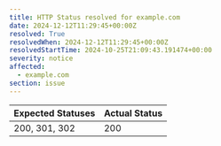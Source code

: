 ```yaml
---
title: HTTP Status resolved for example.com
date: 2024-12-12T11:29:45+00:00Z
resolved: True
resolvedWhen: 2024-12-12T11:29:45+00:00Z
resolvedStartTime: 2024-10-25T21:09:43.191474+00:00
severity: notice
affected:
  - example.com
section: issue
---
```


| Expected Statuses | Actual Status  |
|-------------------|----------------|
| 200, 301, 302 | 200 |
